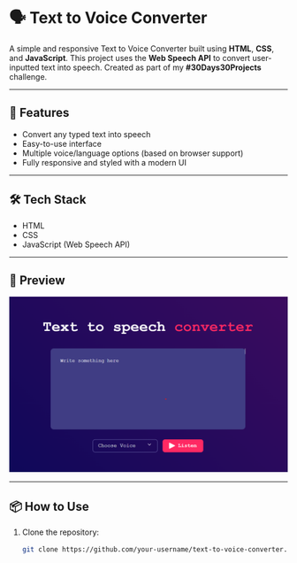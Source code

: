# 🗣️ Text to Voice Converter

A simple and responsive Text to Voice Converter built using **HTML**, **CSS**, and **JavaScript**. This project uses the **Web Speech API** to convert user-inputted text into speech. Created as part of my **#30Days30Projects** challenge.

---

## 🚀 Features

- Convert any typed text into speech
- Easy-to-use interface
- Multiple voice/language options (based on browser support)
- Fully responsive and styled with a modern UI

---

## 🛠️ Tech Stack

- HTML
- CSS
- JavaScript (Web Speech API)

---

## 📸 Preview

![Preview](./images/demo.png)

---

## 📦 How to Use

1. Clone the repository:
   ```bash
   git clone https://github.com/your-username/text-to-voice-converter.git
   ```
